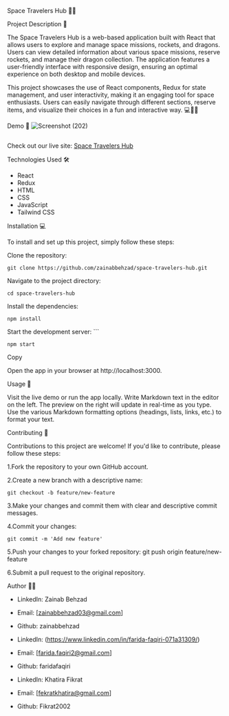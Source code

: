 Space Travelers Hub 💬🚀

Project Description 📝

The Space Travelers Hub is a web-based application built with React that allows users to explore and manage space missions, rockets, and dragons. Users can view detailed information about various space missions, reserve rockets, and manage their dragon collection. The application features a user-friendly interface with responsive design, ensuring an optimal experience on both desktop and mobile devices.

This project showcases the use of React components, Redux for state management, and user interactivity, making it an engaging tool for space enthusiasts. Users can easily navigate through different sections, reserve items, and visualize their choices in a fun and interactive way. 💻📝🚀




Demo 📸
![Screenshot (202)](https://github.com/user-attachments/assets/cbac7eeb-8e6a-4031-b3f6-e410bddae268)





##



Check out our live site: [Space Travelers Hub](https://faridafaqiri.github.io/space-travelers-hub/)



Technologies Used 🛠️

- React
- Redux
- HTML
- CSS
- JavaScript
- Tailwind CSS


Installation 💻


To install and set up this project, simply follow these steps:


Clone the repository: 


    git clone https://github.com/zainabbehzad/space-travelers-hub.git

Navigate to the project directory: 

    cd space-travelers-hub 
    

Install the dependencies: 

    npm install  
    

Start the development server: ```

    npm start
    

Copy


Open the app in your browser at
    http://localhost:3000.



Usage 🎯

Visit the live demo or run the app locally.
Write Markdown text in the editor on the left.
The preview on the right will update in real-time as you type.
Use the various Markdown formatting options (headings, lists, links, etc.) to format your text.


Contributing 🤝


Contributions to this project are welcome! If you'd like to contribute, please follow these steps:

1.Fork the repository to your own GitHub account.

2.Create a new branch with a descriptive name:

    git checkout -b feature/new-feature  

3.Make your changes and commit them with clear and descriptive commit messages.

4.Commit your changes: 

    git commit -m 'Add new feature'  

5.Push your changes to your forked repository: 
    git push origin feature/new-feature  

6.Submit a pull request to the original repository.


Author 👩‍💻

- LinkedIn: Zainab Behzad
- Email: [zainabbehzad03@gmail.com]
- Github: zainabbehzad





- LinkedIn: (<https://www.linkedin.com/in/farida-faqiri-071a31309/>)
- Email: [farida.faqiri2@gmail.com]
- Github: faridafaqiri





- LinkedIn: Khatira Fikrat
- Email: [fekratkhatira@gmail.com]
- Github: Fikrat2002
